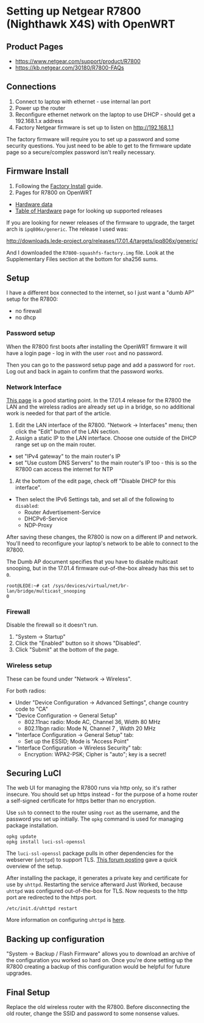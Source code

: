 # Setting up Netgear R7800 (Nighthawk X4S) with OpenWRT

## Product Pages

* https://www.netgear.com/support/product/R7800
* https://kb.netgear.com/30180/R7800-FAQs

## Connections

1. Connect to laptop with ethernet - use internal lan port
1. Power up the router
1. Reconfigure ethernet network on the laptop to use DHCP - should get a
   192.168.1.x address
1. Factory Netgear firmware is set up to listen on http://192.168.1.1

The factory firmware will require you to set up a password and some security
questions. You just need to be able to get to the firmware update page so a
secure/complex password isn't really necessary.

## Firmware Install

1. Following the [Factory
   Install](https://openwrt.org/docs/guide-quick-start/factory_installation)
   guide.
1. Pages for R7800 on OpenWRT
  * [Hardware data](https://openwrt.org/toh/hwdata/netgear/netgear_r7800)
  * [Table of Hardware](https://openwrt.org/toh/hwdata/netgear/netgear_r7800)
    page for looking up supported releases

If you are looking for newer releases of the firmware to upgrade, the target
arch is `ipq806x/generic`.  The release I used was:

http://downloads.lede-project.org/releases/17.01.4/targets/ipq806x/generic/

And I downloaded the `R7800-squashfs-factory.img` file.  Look at the
Supplementary Files section at the bottom for sha256 sums.

## Setup

I have a different box connected to the internet, so I just want a "dumb AP"
setup for the R7800:

* no firewall
* no dhcp

### Password setup

When the R7800 first boots after installing the OpenWRT firmware it will have
a login page - log in with the user `root` and no password.

Then you can go to the password setup page and add a password for `root`.  Log
out and back in again to confirm that the password works.

### Network Interface

[This page](https://openwrt.org/docs/guide-user/network/wifi/dumbap) is a good
starting point.  In the 17.01.4 release for the R7800 the LAN and the wireless
radios are already set up in a bridge, so no additional work is needed for
that part of the article.

1. Edit the LAN interface of the R7800. "Network -> Interfaces" menu; then
   click the "Edit" button of the LAN section.
1. Assign a static IP to the LAN interface. Choose one outside of the DHCP
   range set up on the main router.
  * set "IPv4 gateway" to the main router's IP
  * set "Use custom DNS Servers" to the main router's IP too - this is so the
    R7800 can access the internet for NTP
1. At the bottom of the edit page, check off "Disable DHCP for this
   interface".
  * Then select the IPv6 Settings tab, and set all of the following to
    `disabled`:
    * Router Advertisement-Service
    * DHCPv6-Service
    * NDP-Proxy

After saving these changes, the R7800 is now on a different IP and network.
You'll need to reconfigure your laptop's network to be able to connect to the
R7800.

The Dumb AP document specifies that you have to disable multicast snooping,
but in the 17.01.4 firmware out-of-the-box already has this set to `0`.

```
root@LEDE:~# cat /sys/devices/virtual/net/br-lan/bridge/multicast_snooping
0
```

### Firewall

Disable the firewall so it doesn't run.

1. "System -> Startup"
1. Click the "Enabled" button so it shows "Disabled".
1. Click "Submit" at the bottom of the page.

### Wireless setup

These can be found under "Network -> Wireless".

For both radios:

* Under "Device Configuration -> Advanced Settings", change country code to
  "CA"
* "Device Configuration -> General Setup"
  * 802.11nac radio: Mode AC, Channel 36, Width 80 MHz
  * 802.11bgn radio: Mode N, Channel 7 , Width 20 MHz
* "Interface Configuration -> General Setup" tab:
  * Set up the ESSID; Mode is "Access Point"
* "Interface Configuration -> Wireless Security" tab:
  * Encryption: WPA2-PSK; Cipher is "auto"; key is a secret!

## Securing LuCI

The web UI for managing the R7800 runs via http only, so it's rather insecure.
You should set up https instead - for the purpose of a home router a
self-signed certificate for https better than no encryption.

Use `ssh` to connect to the router using `root` as the username, and the
password you set up initially.  The `opkg` command is used for managing
package installation.

```
opkg update
opkg install luci-ssl-openssl
```

The `luci-ssl-openssl` package pulls in other dependencies for the webserver
(`uhttpd`) to support TLS. [This forum
posting](https://forum.lede-project.org/t/luci-over-https-luci-ssl-vs-luci-ssl-openssl/12828/4)
gave a quick overview of the setup.

After installing the package, it generates a private key and certificate for
use by `uhttpd`.  Restarting the service afterward Just Worked, because
`uhttpd` was configured out-of-the-box for TLS.  Now requests to the http port
are redirected to the https port.

```
/etc/init.d/uhttpd restart
```

More information on configuring `uhttpd` is
[here](https://openwrt.org/docs/guide-user/services/webserver/uhttpd).

## Backing up configuration

"System -> Backup / Flash Firmware" allows you to download an archive of the
configuration you worked so hard on.  Once you're done setting up the R7800
creating a backup of this configuration would be helpful for future upgrades.

## Final Setup

Replace the old wireless router with the R7800.  Before disconnecting the old
router, change the SSID and password to some nonsense values.

<!--
 vim:tw=78
-->
